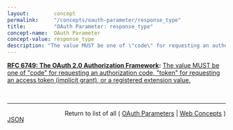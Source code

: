 ```yaml
---
layout:        concept
permalink:     "/concepts/oauth-parameter/response_type"
title:         "OAuth Parameter: response_type"
concept-name:  OAuth Parameter
concept-value: response_type
description: "The value MUST be one of \"code\" for requesting an authorization code, \"token\" for requesting an access token (implicit grant), or a registered extension value."
---
```


**[RFC 6749: The OAuth 2.0 Authorization Framework](/specs/IETF/RFC/6749 "The OAuth 2.0 authorization framework enables a third-party application to obtain limited access to an HTTP service, either on behalf of a resource owner by orchestrating an approval interaction between the resource owner and the HTTP service, or by allowing the third-party application to obtain access on its own behalf. This specification replaces and obsoletes the OAuth 1.0 protocol described in RFC 5849."):** [The value MUST be one of "code" for requesting an authorization code, "token" for requesting an access token (implicit grant), or a registered extension value.](http://tools.ietf.org/html/rfc6749#section-3.1.1 "Read documentation for OAuth Parameter &#34;response_type&#34;")

<br/>
<hr/>

<p style="float : left"><a href="./response_type.json" title="JSON representing this particular Web Concept value">JSON</a></p>
<p style="text-align: right">Return to list of all ( <a href="../oauth-parameter/">OAuth Parameters</a> | <a href="../">Web Concepts</a> )</p>
